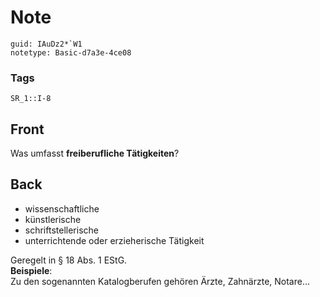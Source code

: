 # Note
```
guid: IAuDz2*`W1
notetype: Basic-d7a3e-4ce08
```

### Tags
```
SR_1::I-8
```

## Front
Was umfasst <b>freiberufliche Tätigkeiten</b>?

## Back
<ul>
  <li>wissenschaftliche
  <li>künstlerische
  <li>schriftstellerische
  <li>unterrichtende oder erzieherische Tätigkeit
</ul>
<div>
  Geregelt in § 18 Abs. 1 EStG.
</div>
<div>
  <b>Beispiele</b>:
</div>
<div>
  Zu den sogenannten Katalogberufen gehören Ärzte, Zahnärzte,
  Notare...
</div>
